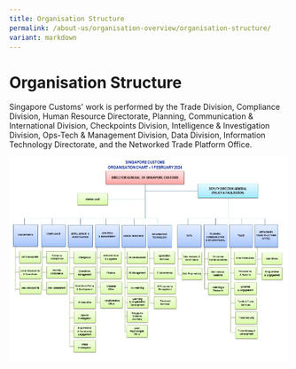 ```yaml
---
title: Organisation Structure
permalink: /about-us/organisation-overview/organisation-structure/
variant: markdown
---
```

# Organisation Structure

Singapore Customs' work is performed by the Trade Division, Compliance Division, Human Resource Directorate, Planning, Communication & International Division, Checkpoints Division, Intelligence & Investigation Division, Ops-Tech & Management Division, Data Division, Information Technology Directorate, and the Networked Trade Platform Office.

![](/images/about-us/Customs_Org_Chart__Internet____1_Feb_2024.jpg)